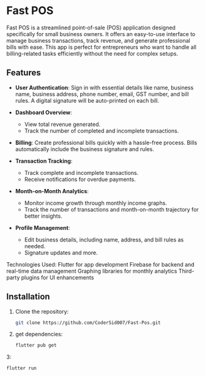 # Fast POS

Fast POS is a streamlined point-of-sale (POS) application designed specifically for small business owners. It offers an easy-to-use interface to manage business transactions, track revenue, and generate professional bills with ease. This app is perfect for entrepreneurs who want to handle all billing-related tasks efficiently without the need for complex setups.

## Features

- **User Authentication**: Sign in with essential details like name, business name, business address, phone number, email, GST number, and bill rules. A digital signature will be auto-printed on each bill.
  
- **Dashboard Overview**:
  - View total revenue generated.
  - Track the number of completed and incomplete transactions.
  
- **Billing**: Create professional bills quickly with a hassle-free process. Bills automatically include the business signature and rules.

- **Transaction Tracking**:
  - Track complete and incomplete transactions.
  - Receive notifications for overdue payments.

- **Month-on-Month Analytics**:
  - Monitor income growth through monthly income graphs.
  - Track the number of transactions and month-on-month trajectory for better insights.

- **Profile Management**:
  - Edit business details, including name, address, and bill rules as needed.
  - Signature updates and more.


Technologies Used:
Flutter for app development
Firebase for backend and real-time data management
Graphing libraries for monthly analytics
Third-party plugins for UI enhancements



## Installation

1. Clone the repository:
   ```bash
   git clone https://github.com/CoderSid007/Fast-Pos.git

2. get dependencies:
    ```bash
    flutter pub get

3:
  ```bash
  flutter run
